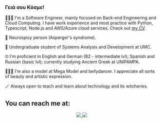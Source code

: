 ### Γειά σου Κόσμε!
<p> 👩🏻‍💻  I'm a Software Engineer, mainly focused on Back-end Engineering and Cloud Computing. I have work experience and most practice with Python, Typescript, Node.js and AWS/Azure cloud services. Check out <a href="https://drive.google.com/file/d/1YfvJye46ny0oJ93WPVExVLTScfbXUAAA/view?usp=sharing">my CV</a>.</p>
<p> 🧠  Neurospicy person (Asperger's syndrome).</p>
<p> 🌱  Undergraduate student of Systems Analysis and Development at UMC. </p>
<p> 🤓  I'm proficient in English and German (B2 - intermediate lvl); Spanish and Russian (basic lvl); currently studying Ancient Greek at UNIPAMPA. </p>
<p> 🤹🏻‍♀️  I'm also a model at Mega Model and bellydancer. I appreciate all sorts of beauty and artistic expression. </p>
<p> 🪄  Always open to teach and learn about technology and its witcheries. </p>

## You can reach me at:
<p align="center">
    <a href="https://www.linkedin.com/in/beatriz-mattos/">
    <img src="https://img.shields.io/badge/LinkedIn-0077B5?style=for-the-badge&logo=linkedin&logoColor=white"/>
    </a>
     <a href="mailto:beatrizjungersmattos@gmail.com?subject=Oi,%20Bia!%20">
    <img src="https://img.shields.io/badge/Gmail-D14836?style=for-the-badge&logo=gmail&logoColor=white"/>
    </a>
</p>

